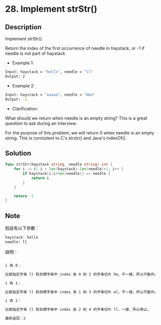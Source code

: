 # 28. Implement strStr()

## Description

Implement strStr().

Return the index of the first occurrence of needle in haystack, or -1 if needle is not part of haystack.

- Example 1:

```BASH
Input: haystack = "hello", needle = "ll"
Output: 2
```

- Example 2:

```BASH
Input: haystack = "aaaaa", needle = "bba"
Output: -1
```

- Clarification:

What should we return when needle is an empty string? This is a great question to ask during an interview.

For the purpose of this problem, we will return 0 when needle is an empty string. This is consistent to C's strstr() and Java's indexOf().

## Solution

```GO
func strStr(haystack string, needle string) int {
	for i := 0; i < len(haystack)-len(needle)+1; i++ {
		if haystack[i:i+len(needle)] == needle {
			return i
		}
	}

	return -1
}
```

## Note

假設有以下參數：

```BASH
haystack: hello
needle: ll
```

說明：

```BASH

i 為 0：

比較指定字串 ll 和目標字串中 index 為 0 到 2 的字串切片 he，不一樣，所以不動作。

i 為 1：

比較指定字串 ll 和目標字串中 index 為 1 到 3 的字串切片 el，不一樣，所以不動作。

i 為 2：

比較指定字串 ll 和目標字串中 index 為 2 到 4 的字串切片 ll，一樣，所以停止。

最終返回：2
```

